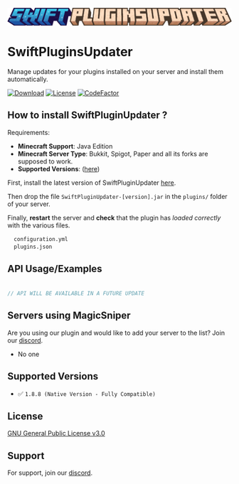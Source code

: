 ![Logo](/assets/SwiftPluginsUpdater.png)

# SwiftPluginsUpdater

Manage updates for your plugins installed on your server and install them automatically.

[![Download](https://img.shields.io/github/downloads/SniperTVmc/SwiftPluginsUpdater/total?style=for-the-badge)](https://github.com/SniperTVmc/MagicSniper/releases/)
[![License](https://img.shields.io/badge/License-GNU%20General%20Public%20License%20v3.0-blue?style=for-the-badge)](https://github.com/SniperTVmc/MagicSniper/blob/Main/LICENSE)
[![CodeFactor](https://www.codefactor.io/repository/github/SwiftTeam-Dev/SwiftPluginsUpdater/badge?style=for-the-badge)](https://www.codefactor.io/repository/github/snipertvmc/magicsniper)

<!--
## Preview / Screenshots

### __Exemple1__

<details>
  <br>
  <img src=https://media.tenor.com/qMZe3e1Er7EAAAAC/example.gif>
  <br>
</details>

### __Exemple2__

<details>
  <br>
  <img src=https://media.tenor.com/qMZe3e1Er7EAAAAC/example.gif>
  <br>
</details>
-->

## How to install SwiftPluginUpdater ?

Requirements:

- **Minecraft Support**: Java Edition
- **Minecraft Server Type**: Bukkit, Spigot, Paper and all its forks are supposed to work.
- **Supported Versions**: ([here](https://github.com/SwiftTeam-Dev/SwiftPluginsUpdater?tab=readme-ov-file#supported-versions))

First, install the latest version of SwiftPluginUpdater [here](github.com/SniperTVmc/MagicSniper/releases/latest).

Then drop the file `SwiftPluginUpdater-[version].jar` in the `plugins/` folder of your server.

Finally, __restart__ the server and __check__ that the plugin has _loaded correctly_ with the various files.

```bash
  configuration.yml
  plugins.json
```

## API Usage/Examples

```java

// API WILL BE AVAILABLE IN A FUTURE UPDATE

```

## Servers using MagicSniper

Are you using our plugin and would like to add your server to the list? Join
our [discord](https://discord.gg/fSzK79TAYf).

- No one

## Supported Versions

<!-- Are you using our plugin and would like to add your server to the list? Join
our [discord](https://discord.gg/fSzK79TAYf). -->

- ✅ `1.8.8 (Native Version - Fully Compatible)`

## License

[GNU General Public License v3.0](https://github.com/SniperTVmc/MagicSniper/blob/Main/LICENSE)

## Support

For support, join our [discord](https://discord.gg/fSzK79TAYf).
